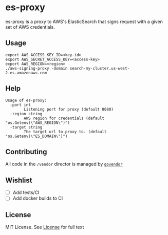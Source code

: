 # es-proxy

es-proxy is a proxy to AWS's ElasticSearch that signs request with a given set of AWS credentials.

## Usage

```
export AWS_ACCESS_KEY_ID=<key-id>
export AWS_SECRET_ACCESS_KEY=<access-key>
export AWS_REGION=<region>
./aws-signing-proxy -domain search-my-cluster.us-west-2.es.amazonaws.com
```

## Help

```
Usage of es-proxy:
  -port int
        Listening port for proxy (default 8080)
  -region string
        AWS region for credentials (default "os.Getenv(\"AWS_REGION\")")
  -target string
        The target url to proxy to. (default "os.Getenv(\"ES_DOMAIN\")")
```

## Contributing

All code in the `/vendor` director is managed by [`govendor`](https://github.com/kardianos/govendor)

## Wishlist

- [ ] Add tests/CI
- [ ] Add docker builds to CI

## License
MIT License. See [License](/LICENSE) for full text
